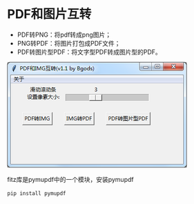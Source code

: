 
# PDF和图片互转



 - PDF转PNG：将pdf转成png图片；
 - PNG转PDF：将图片打包成PDF文件；
 - PDF转图片型PDF：将文字型PDF转成图片型的PDF。

![](20191018183239.png)


fitz库是pymupdf中的一个模块，安装pymupdf

```bash
pip install pymupdf
```
